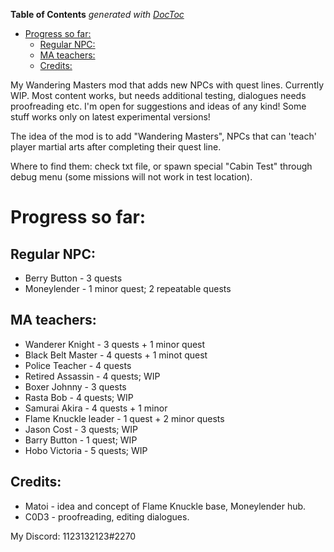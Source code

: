 <!-- START doctoc generated TOC please keep comment here to allow auto update -->
<!-- DON'T EDIT THIS SECTION, INSTEAD RE-RUN doctoc TO UPDATE -->
**Table of Contents**  *generated with [DocToc](https://github.com/thlorenz/doctoc)*

- [Progress so far:](#progress-so-far)
  - [Regular NPC:](#regular-npc)
  - [MA teachers:](#ma-teachers)
  - [Credits:](#credits)

<!-- END doctoc generated TOC please keep comment here to allow auto update -->

My Wandering Masters mod that adds new NPCs with quest lines. Currently WIP. Most content works, but needs additional testing, dialogues needs proofreading etc. I'm open for suggestions and ideas of any kind! Some stuff works only on latest experimental versions!

The idea of the mod is to add "Wandering Masters", NPCs that can 'teach' player martial arts after completing their quest line.

Where to find them: check txt file, or spawn special "Cabin Test" through debug menu (some missions will not work in test location).

# Progress so far:

##  Regular NPC:
* Berry Button - 3 quests
* Moneylender - 1 minor quest; 2 repeatable quests	

## MA teachers:
* Wanderer Knight - 3 quests + 1 minor quest
* Black Belt Master - 4 quests + 1 minot quest
* Police Teacher - 4 quests
* Retired Assassin - 4 quests; WIP
* Boxer Johnny - 3 quests
* Rasta Bob - 4 quests; WIP
* Samurai Akira - 4 quests + 1 minor
* Flame Knuckle leader - 1 quest + 2 minor quests
* Jason Cost - 3 quests; WIP
* Barry Button - 1 quest; WIP
* Hobo Victoria - 5 quests; WIP

## Credits:
* Matoi - idea and concept of Flame Knuckle base, Moneylender hub.
* C0D3 - proofreading, editing dialogues.

My Discord: 1123132123#2270
